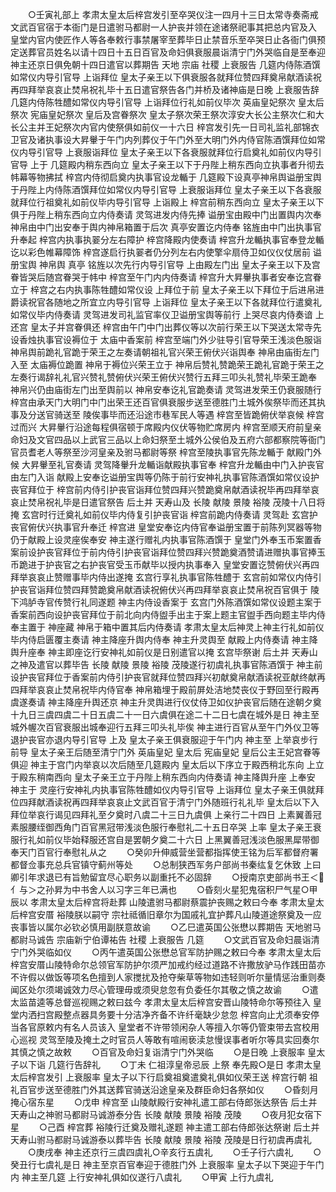 <!-- { "loadSidebar": true } -->
　　○壬寅礼部上  孝肃太皇太后梓宫发引至卒哭仪注一四月十三日太常寺奏斋戒文武百官宿于本衙门是日遣驸马都尉一人护丧并领在途诸祭祀事其把总内官及入  皇堂内官内使匠作人等各奉敕行事禁屠宰至葬毕日止禁音乐至卒哭日止各衙门俱预定送葬官员姓名以请十四日十五日百官及命妇俱衰服晨诣清宁门外哭临自是至奉迎  神主还京日俱免朝十四日遣官以葬期告  天地  宗庙  社稷  上衰服告  几筵内侍陈酒馔如常仪内导引官导  上诣拜位  皇太子亲王以下俱衰服各就拜位赞四拜奠帛献酒读祝再四拜举哀哀止焚帛祝礼毕十五日遣官祭告各门并桥及诸神庙是日晚  上衰服告辞  几筵内侍陈牲醴如常仪内导引官导  上诣拜位行礼如前仪毕次  英庙皇妃祭次  皇太后祭次  宪庙皇妃祭次  皇后及宫眷祭次  皇太子祭次荣王祭次淳安大长公主祭次仁和大长公主并王妃祭次内官内使祭俱如前仪一十六日  梓宫发引先一日司礼监礼部锦衣卫官及诸执事设大昇轝于午门内列葬仪于午门外至大明门外内侍官陈酒馔拜位如常仪内导引官导  上衰服诣拜位  皇太子亲王以下各衰服就拜位行启奠礼如前仪内导引官导  上于  几筵殿内稍东西向立  皇太子亲王以下于丹陛上稍东西向立执事者升彻去帏幕等物拂拭  梓宫内侍彻启奠内执事官设龙輴于  几筵殿下设真亭神帛舆谥册宝舆于丹陛上内侍陈酒馔拜位如常仪内导引官导  上衰服诣拜位  皇太子亲王以下各衰服就拜位行祖奠礼如前仪毕内导引官导  上诣殿上  梓宫前稍东西向立  皇太子亲王以下俱于丹陛上稍东西向立内侍奏请  灵驾进发内侍先捧  谥册宝由殿中门出置舆内次奉  神帛由中门出安奉于舆内神帛箱置于后次  真亭安置讫内侍奉  铭旌由中门出执事官升奉起  梓宫内执事执翣分左右障护  梓宫降殿内使奏请  梓宫升龙輴执事官奉登龙輴讫以彩色帷幕障饰  梓宫遂启行执翣者仍分列左右内使擎伞扇侍卫如仪仪仗居前  谥册宝舆  神帛舆  真亭  铭旌以次先行内导引官导  上由殿左门出  皇太子亲王以下及宫眷皆哭后随宫眷哭于帏中  梓宫至午门内内侍奏请  梓宫升大昇轝执事者安奉讫宫眷立于  梓宫之右内执事陈牲醴如常仪设  上拜位于前  皇太子亲王以下拜位于后进帛进爵读祝官各随地之所宜立内导引官导  上诣拜位  皇太子亲王以下各就拜位行遣奠礼如常仪毕内侍奏请  灵驾进发司礼监官率仪卫谥册宝舆等前行  上哭尽哀内侍奏谙  上还宫  皇太子并宫眷俱还  梓宫由午门中门出葬仪等以次前行荣王以下哭送太常寺先设香烛执事官设褥位于  太庙中香案前  梓宫至端门外少驻导引官导荣王浅淡色服诣  神帛舆前跪礼官跪于荣王之左奏请朝祖礼官兴荣王俯伏兴诣舆奉  神帛由庙街左门入至  太庙褥位跪置  神帛于褥位兴荣王立于  神帛后赞礼赞跪荣王跪礼官跪于荣王之左奏行谒辞礼礼官兴赞礼赞俯伏兴荣王俯伏兴赞行五拜三叩头礼赞礼毕荣王跪奉  神帛兴仍由庙街左门出至舆前以  神帛安奉讫礼官跪奏请  灵驾进发荣王仍衰服随行  梓宫由承天门大明门中门出荣王还百官俱衰服步送至德胜门土城外俟祭毕而还其执事及分送官骑送至  陵俟事毕而还沿途市巷军民人等遇  梓宫至皆跪俯伏举哀候  梓宫过而兴  大昇轝行沿途每程俱宿顿于席殿内仪伏等物贮席房内  梓宫至顺天府前皇亲命妇及文官四品以上武官三品以上命妇祭至土城外公侯伯及五府六部都察院等衙门官员耆老人等祭至沙河皇亲及驸马都尉等祭  梓宫至陵执事官先陈龙輴于  献殿门外候  大昇轝至礼官奏请  灵驾降轝升龙輴诣献殿执事官奉  梓宫升龙輴由中门入护丧官由左门入诣  献殿上安奉讫谥册宝舆等仍陈于前行安神礼执事官陈酒馔如常仪设护丧官拜位于  梓宫前内侍引护丧官诣拜位赞四拜兴赞跪奠帛献酒读祝毕再四拜举哀哀止焚帛祝礼毕是日遣官祭告  后土并  天寿山及  长陵  献陵  景陵  裕陵  茂陵十八日将掩  玄宫时行迁奠礼如前仪毕内侍复引护丧官诣  梓宫前跪内侍奏请  灵驾赴  玄宫护丧官俯伏兴执事官升奉迁  梓宫进  皇堂安奉讫内侍官奉谥册宝置于前陈列冥器等物仍于献殿上设灵座俟奉安  神主遂行赠礼内执事官陈酒馔于  皇堂门外奉玉币案置香案前设护丧官拜位于前内侍引护丧官诣拜位赞四拜兴赞跪奠酒赞请进赠执事官捧玉币跪进于护丧官之右护丧官受玉币献毕以授内执事奉入  皇堂安置讫赞俯伏兴再四拜举哀哀止赞赠事毕内侍出遂掩  玄宫行享礼执事官陈牲醴于  玄宫前如常仪内侍引护丧官诣拜位赞四拜赞跪奠帛献酒读祝俯伏兴再四拜举哀哀止焚帛祝百官俱于  陵下鸿胪寺官传赞行礼同遂题  神主内侍设香案于  玄宫门外陈酒馔如常仪设题主案于香案前西向设护丧官拜位于前北向内侍盥手出主于案上题主官盥手西向题主毕内侍奉主置于  神座藏  神帛于箱中置其后内侍奏请  孝肃太皇太后神灵上神主行礼如前仪毕内侍启匮覆主奏请  神主降座升舆内侍奉  神主升灵舆至  献殿上内侍奏请  神主降舆升座奉  神主即座讫行安神礼如前仪是日别遣官以掩  玄宫毕祭谢  后土并  天寿山之神及遣官以葬毕告  长陵  献陵  景陵  裕陵  茂陵遂行初虞礼执事官陈酒馔于  神主前设护丧官拜位于香案前内侍引护丧官就拜位赞四拜兴初献奠帛献酒读祝亚献终献再四拜举哀哀止焚帛祝毕内侍官奉  神帛箱埋于殿前屏处洁地焚丧仪于野回至行殿再虞遂奏请  神主降座升舆还京  神主升灵舆进行仪仗侍卫如仪护丧官后随在途朝夕奠十九日三虞四虞二十日五虞二十一日六虞俱在途二十二日七虞在城外是日  神主至城外幄次百官衰服出城奉迎行五拜三叩头礼毕俟  神主进行百官从至午门外仪卫等退护丧官亦退内导引官导  上及  皇太子亲王俱衰服迎于午门内  神主至  上举哀步行前导  皇太子亲王后随至清宁门外  英庙皇妃  皇太后  宪庙皇妃  皇后公主王妃宫眷等俱迎  神主于宫门内举哀以次后随至几筵殿内  皇太后以下序立于殿西稍北东向  上立于殿东稍南西向  皇太子亲王立于丹陛上稍东西向内侍奏请  神主降舆升座  上奉安  神主于  灵座行安神礼内执事官陈牲醴如仪内导引官导  上诣拜位  皇太子亲王俱就拜位四拜献酒读祝再四拜举哀哀止文武百官于清宁门外随班行礼礼毕  皇太后以下入拜位举哀行谒见四拜礼至夕奠时八虞二十三日九虞俱  上亲行二十四日  上素翼善冠素服腰绖御西角门百官黑冠带浅淡色服行奉慰礼二十五日卒哭  上率  皇太子亲王衰服行礼如前仪毕始释服还宫自是罢朝夕奠二十六日  上黑翼善冠浅淡色服黑犀带御奉天门百官行奉慰礼从之
　　○癸卯升伸威营坐营都指挥使王铭为后军都督府署都督佥事充总兵官镇守蓟州等处
　　○总制狭西军务户部尚书秦纮复乞休致  上曰卿引年求退已有旨勉留宜尽心职务以副重托不必固辞
　　○授南京吏部尚书王＜亻与＞之孙昇为中书舍人以习字三年已满也
　　○昏刻火星犯鬼宿积尸气星○甲辰以  孝肃太皇太后梓宫将赴葬  山陵遣驸马都尉蔡震护丧赐之敕曰今奉  孝肃太皇太后梓宫安厝  裕陵朕以嗣守  宗社祗循旧章尔为国戚礼宜护葬凡山陵道途祭奠及一应丧事皆以属尔必钦必慎用副朕意故谕
　　○乙巳遣英国公张懋以葬期告  天地驸马都尉马诚告  宗庙新宁伯谭祐告  社稷  上衰服告  几筵
　　○文武百官及命妇晨诣清宁门外哭临如仪
　　○丙午遣英国公张懋总官军防护赐之敕曰今奉  孝肃太皇太后梓宫安厝山陵特命尔总领官军防护尔须严加戒约经过道路不许撒放驴马作践田苗亦不许假以做饭等项名色擅到人家搅扰及抢夺柴草等物如违轻则听尔量情惩治重则奏闻区处尔须竭诚效力尽心管理毋或须臾怠忽有负委任尔其敬之慎之故谕
　　○遣太监苗逵等总督巡视赐之敕曰兹今  孝肃太皇太后梓宫安晋山陵特命尔等预往入  皇堂内洒扫宫殿整点器具务要十分洁净齐备不许纤毫缺少怠忽  梓宫向止尤须奉安停当各官原敕内有名人员该入  皇堂者不许带领闲杂人等擅入尔等仍管束带去宫校用心巡视  灵驾至陵及掩土之时官员人等敢有喧闹亵渎怠慢误事者听尔等具实回奏尔其慎之慎之故敕
　　○百官及命妇复诣清宁门外哭临
　　○是日晚  上衰服率  皇太子以下诣  几筵行告辞礼
　　○丁未  仁祖淳皇帝忌辰  上祭  奉先殿○是日  孝肃太皇太后梓宫发引  上衰服率  皇太子以下行启奠祖奠遣奠礼俱如仪荣王送  梓宫行朝  祖礼百官步送至德胜门外其送葬官骑送沿途皇亲及群臣命妇各祭如仪
　　○昏刻月掩心宿东星
　　○戊申  梓宫至  山陵献殿行安神礼遣工部右侍郎张达祭告  后土并  天寿山之神驸马都尉马诚游泰分告  长陵  献陵  景陵  裕陵  茂陵
　　○夜月犯女宿下星
　　○己酉  梓宫葬  裕陵行迁奠及赠礼遂题  神主遣工部右侍郎张达祭谢  后土并  天寿山驸马都尉马诚游泰以葬毕告  长陵  献陵  景陵  裕陵  茂陵是日行初虞再虞礼
　　○庚戌奉  神主还京行三虞四虞礼○辛亥行五虞礼
　　○壬子行六虞礼
　　○癸丑行七虞礼是日  神主至京百官奉迎于德胜门外  上衰服率  皇太子以下哭迎于午门内  神主至几筵  上行安神礼俱如仪遂行八虞礼
　　○甲寅  上行九虞礼
